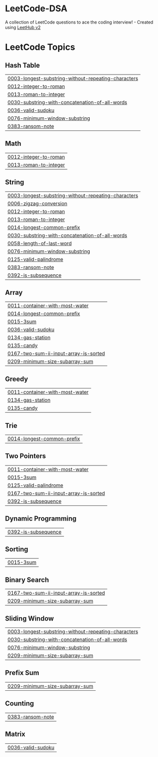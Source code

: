 # LeetCode-DSA
A collection of LeetCode questions to ace the coding interview! - Created using [LeetHub v2](https://github.com/arunbhardwaj/LeetHub-2.0)

<!---LeetCode Topics Start-->
# LeetCode Topics
## Hash Table
|  |
| ------- |
| [0003-longest-substring-without-repeating-characters](https://github.com/Hellkryptonium/LeetCode-DSA/tree/master/0003-longest-substring-without-repeating-characters) |
| [0012-integer-to-roman](https://github.com/Hellkryptonium/LeetCode-DSA/tree/master/0012-integer-to-roman) |
| [0013-roman-to-integer](https://github.com/Hellkryptonium/LeetCode-DSA/tree/master/0013-roman-to-integer) |
| [0030-substring-with-concatenation-of-all-words](https://github.com/Hellkryptonium/LeetCode-DSA/tree/master/0030-substring-with-concatenation-of-all-words) |
| [0036-valid-sudoku](https://github.com/Hellkryptonium/LeetCode-DSA/tree/master/0036-valid-sudoku) |
| [0076-minimum-window-substring](https://github.com/Hellkryptonium/LeetCode-DSA/tree/master/0076-minimum-window-substring) |
| [0383-ransom-note](https://github.com/Hellkryptonium/LeetCode-DSA/tree/master/0383-ransom-note) |
## Math
|  |
| ------- |
| [0012-integer-to-roman](https://github.com/Hellkryptonium/LeetCode-DSA/tree/master/0012-integer-to-roman) |
| [0013-roman-to-integer](https://github.com/Hellkryptonium/LeetCode-DSA/tree/master/0013-roman-to-integer) |
## String
|  |
| ------- |
| [0003-longest-substring-without-repeating-characters](https://github.com/Hellkryptonium/LeetCode-DSA/tree/master/0003-longest-substring-without-repeating-characters) |
| [0006-zigzag-conversion](https://github.com/Hellkryptonium/LeetCode-DSA/tree/master/0006-zigzag-conversion) |
| [0012-integer-to-roman](https://github.com/Hellkryptonium/LeetCode-DSA/tree/master/0012-integer-to-roman) |
| [0013-roman-to-integer](https://github.com/Hellkryptonium/LeetCode-DSA/tree/master/0013-roman-to-integer) |
| [0014-longest-common-prefix](https://github.com/Hellkryptonium/LeetCode-DSA/tree/master/0014-longest-common-prefix) |
| [0030-substring-with-concatenation-of-all-words](https://github.com/Hellkryptonium/LeetCode-DSA/tree/master/0030-substring-with-concatenation-of-all-words) |
| [0058-length-of-last-word](https://github.com/Hellkryptonium/LeetCode-DSA/tree/master/0058-length-of-last-word) |
| [0076-minimum-window-substring](https://github.com/Hellkryptonium/LeetCode-DSA/tree/master/0076-minimum-window-substring) |
| [0125-valid-palindrome](https://github.com/Hellkryptonium/LeetCode-DSA/tree/master/0125-valid-palindrome) |
| [0383-ransom-note](https://github.com/Hellkryptonium/LeetCode-DSA/tree/master/0383-ransom-note) |
| [0392-is-subsequence](https://github.com/Hellkryptonium/LeetCode-DSA/tree/master/0392-is-subsequence) |
## Array
|  |
| ------- |
| [0011-container-with-most-water](https://github.com/Hellkryptonium/LeetCode-DSA/tree/master/0011-container-with-most-water) |
| [0014-longest-common-prefix](https://github.com/Hellkryptonium/LeetCode-DSA/tree/master/0014-longest-common-prefix) |
| [0015-3sum](https://github.com/Hellkryptonium/LeetCode-DSA/tree/master/0015-3sum) |
| [0036-valid-sudoku](https://github.com/Hellkryptonium/LeetCode-DSA/tree/master/0036-valid-sudoku) |
| [0134-gas-station](https://github.com/Hellkryptonium/LeetCode-DSA/tree/master/0134-gas-station) |
| [0135-candy](https://github.com/Hellkryptonium/LeetCode-DSA/tree/master/0135-candy) |
| [0167-two-sum-ii-input-array-is-sorted](https://github.com/Hellkryptonium/LeetCode-DSA/tree/master/0167-two-sum-ii-input-array-is-sorted) |
| [0209-minimum-size-subarray-sum](https://github.com/Hellkryptonium/LeetCode-DSA/tree/master/0209-minimum-size-subarray-sum) |
## Greedy
|  |
| ------- |
| [0011-container-with-most-water](https://github.com/Hellkryptonium/LeetCode-DSA/tree/master/0011-container-with-most-water) |
| [0134-gas-station](https://github.com/Hellkryptonium/LeetCode-DSA/tree/master/0134-gas-station) |
| [0135-candy](https://github.com/Hellkryptonium/LeetCode-DSA/tree/master/0135-candy) |
## Trie
|  |
| ------- |
| [0014-longest-common-prefix](https://github.com/Hellkryptonium/LeetCode-DSA/tree/master/0014-longest-common-prefix) |
## Two Pointers
|  |
| ------- |
| [0011-container-with-most-water](https://github.com/Hellkryptonium/LeetCode-DSA/tree/master/0011-container-with-most-water) |
| [0015-3sum](https://github.com/Hellkryptonium/LeetCode-DSA/tree/master/0015-3sum) |
| [0125-valid-palindrome](https://github.com/Hellkryptonium/LeetCode-DSA/tree/master/0125-valid-palindrome) |
| [0167-two-sum-ii-input-array-is-sorted](https://github.com/Hellkryptonium/LeetCode-DSA/tree/master/0167-two-sum-ii-input-array-is-sorted) |
| [0392-is-subsequence](https://github.com/Hellkryptonium/LeetCode-DSA/tree/master/0392-is-subsequence) |
## Dynamic Programming
|  |
| ------- |
| [0392-is-subsequence](https://github.com/Hellkryptonium/LeetCode-DSA/tree/master/0392-is-subsequence) |
## Sorting
|  |
| ------- |
| [0015-3sum](https://github.com/Hellkryptonium/LeetCode-DSA/tree/master/0015-3sum) |
## Binary Search
|  |
| ------- |
| [0167-two-sum-ii-input-array-is-sorted](https://github.com/Hellkryptonium/LeetCode-DSA/tree/master/0167-two-sum-ii-input-array-is-sorted) |
| [0209-minimum-size-subarray-sum](https://github.com/Hellkryptonium/LeetCode-DSA/tree/master/0209-minimum-size-subarray-sum) |
## Sliding Window
|  |
| ------- |
| [0003-longest-substring-without-repeating-characters](https://github.com/Hellkryptonium/LeetCode-DSA/tree/master/0003-longest-substring-without-repeating-characters) |
| [0030-substring-with-concatenation-of-all-words](https://github.com/Hellkryptonium/LeetCode-DSA/tree/master/0030-substring-with-concatenation-of-all-words) |
| [0076-minimum-window-substring](https://github.com/Hellkryptonium/LeetCode-DSA/tree/master/0076-minimum-window-substring) |
| [0209-minimum-size-subarray-sum](https://github.com/Hellkryptonium/LeetCode-DSA/tree/master/0209-minimum-size-subarray-sum) |
## Prefix Sum
|  |
| ------- |
| [0209-minimum-size-subarray-sum](https://github.com/Hellkryptonium/LeetCode-DSA/tree/master/0209-minimum-size-subarray-sum) |
## Counting
|  |
| ------- |
| [0383-ransom-note](https://github.com/Hellkryptonium/LeetCode-DSA/tree/master/0383-ransom-note) |
## Matrix
|  |
| ------- |
| [0036-valid-sudoku](https://github.com/Hellkryptonium/LeetCode-DSA/tree/master/0036-valid-sudoku) |
<!---LeetCode Topics End-->